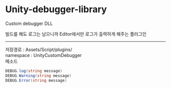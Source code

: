 # Unity-debugger-library
Custom debugger DLL

빌드를 해도 로그는 남으니까 Editor에서만 로그가 출력하게 해주는 플러그인

<hr>

저장경로 : Assets/Script/plugins/ <br>
namespace : UnityCustomDebugger <br>
메소드
```csharp
DEBUG.log(string message)
DEBUG.Warning(string message)
DEBUG.Error(string message) 
```
